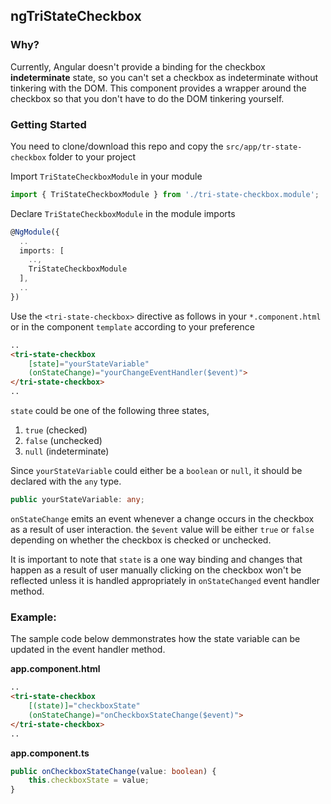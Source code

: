 ## ngTriStateCheckbox

### Why?
Currently, Angular doesn't provide a binding for the checkbox **indeterminate** state, so you can't set a checkbox as indeterminate without tinkering with the DOM. This component provides a wrapper around the checkbox so that you don't have to do the DOM tinkering yourself.

### Getting Started

You need to clone/download this repo and copy the `src/app/tr-state-checkbox` folder to your project

Import `TriStateCheckboxModule` in your module
```typescript
import { TriStateCheckboxModule } from './tri-state-checkbox.module';
```
Declare `TriStateCheckboxModule` in the module imports
```typescript
@NgModule({
  ..
  imports: [
    ..,
    TriStateCheckboxModule
  ],
  ..
})

```
Use the `<tri-state-checkbox>` directive as follows in your `*.component.html` or in the component `template` according to your preference
```html
..
<tri-state-checkbox 
    [state]="yourStateVariable" 
    (onStateChange)="yourChangeEventHandler($event)">
</tri-state-checkbox>
..
```

`state` could be one of the following three states,
1. `true`  (checked)
2. `false` (unchecked)
3. `null`  (indeterminate)

Since `yourStateVariable` could either be a `boolean` or `null`, it should be declared with the `any` type.
```typescript
public yourStateVariable: any;
```

`onStateChange` emits an event whenever a change occurs in the checkbox as a result of user interaction.
the `$event` value will be either `true` or `false` depending on whether the checkbox is checked or unchecked.

It is important to note that `state` is a one way binding and changes that happen as a result of user manually clicking on the checkbox won't be reflected unless it is handled appropriately in `onStateChanged` event handler method.

### Example:
The sample code below demmonstrates how the state variable can be updated in the event handler method.

**app.component.html**
```html
..
<tri-state-checkbox 
    [(state)]="checkboxState" 
    (onStateChange)="onCheckboxStateChange($event)">
</tri-state-checkbox>
..
```

**app.component.ts**
```typescript
public onCheckboxStateChange(value: boolean) {
    this.checkboxState = value;
}
```
